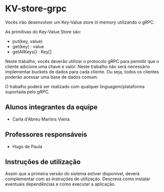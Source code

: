 # KV-store-grpc

Vocês irão desenvolver um Key-Value store in memory utilizando o gRPC.

As primitivas do Key-Value Store são:

* put(key, value)
* get(key) : value
* getAllKeys() : Key[]

Neste trabalho, vocês deverão utilizar o protocolo gRPC para permitir que o cliente adicione uma chave e valor. Neste trabalho não será necessário implementar buckets de dados para cada cliente. Ou seja, todos os clientes poderão acessar uma base de dados comum.

O trabalho poderá ser realizado com qualquer linguagem/plataforma suportada pelo gRPC.


## Alunos integrantes da equipe

* Carla d'Abreu Martins Vieira

## Professores responsáveis

* Hugo de Paula

## Instruções de utilização

Assim que a primeira versão do sistema estiver disponível, deverá complementar com as instruções de utilização. Descreva como instalar eventuais dependências e como executar a aplicação.
